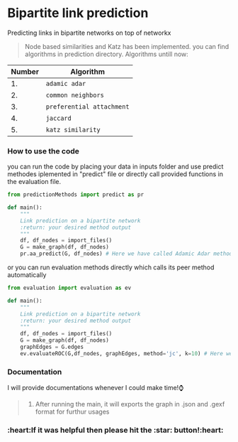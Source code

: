 # Bipartite link prediction </h1>

Predicting links in bipartite networks on top of networkx

> Node based similarities and Katz has been implemented. you can find algorithms in prediction directory.
Algorithms untill now:
  

  
  | Number  | Algorithm           |
  | ------------- | -------------            |
  |       1.     |  `adamic adar`             |
  |       2.     | `common neighbors `        |
  |       3.     | `preferential attachment`  |
  |       4.     | `jaccard  `                |
  |       5.     | `katz similarity`          |
  

### How to use the code
you can run the code by placing your data in inputs folder and use predict methodes iplemented in "predict" file or directly call provided functions in the evaluation file.
```python
from predictionMethods import predict as pr

def main():
    """
    Link prediction on a bipartite network
    :return: your desired method output
    """
    df, df_nodes = import_files()
    G = make_graph(df, df_nodes)
    pr.aa_predict(G, df_nodes) # Here we have called Adamic Adar method from predict module

```
or you can run evaluation methods directly which calls its peer method automatically

```python
from evaluation import evaluation as ev

def main():
    """
    Link prediction on a bipartite network
    :return: your desired method output
    """
    df, df_nodes = import_files()
    G = make_graph(df, df_nodes)
    graphEdges = G.edges
    ev.evaluateROC(G,df_nodes, graphEdges, method='jc', k=10) # Here we have evaluated Jaccard method using evaluation module. Methods are 'jc', 'aa', 'pa', 'cn'

```

### Documentation
I will provide documentations whenever I could make time!:watch:

> 1. After running the main, it will exports the graph in .json and .gexf format for furthur usages

<h3>:heart:If it was helpful then please hit the <span>:star:</span> button!:heart:</h3>
